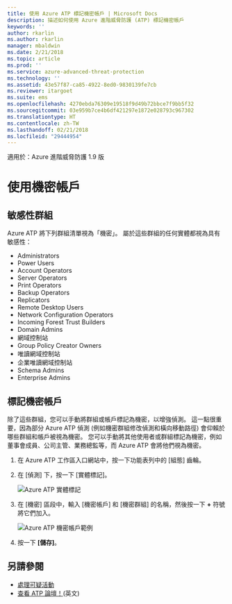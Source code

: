 ```yaml
---
title: 使用 Azure ATP 標記機密帳戶 | Microsoft Docs
description: 描述如何使用 Azure 進階威脅防護 (ATP) 標記機密帳戶
keywords: ''
author: rkarlin
ms.author: rkarlin
manager: mbaldwin
ms.date: 2/21/2018
ms.topic: article
ms.prod: ''
ms.service: azure-advanced-threat-protection
ms.technology: ''
ms.assetid: 43e57f87-ca85-4922-8ed0-9830139fe7cb
ms.reviewer: itargoet
ms.suite: ems
ms.openlocfilehash: 4270ebda76309e19518f9d49b72bbce7f9bb5f32
ms.sourcegitcommit: 03e959b7ce4b6df421297e1872e028793c967302
ms.translationtype: HT
ms.contentlocale: zh-TW
ms.lasthandoff: 02/21/2018
ms.locfileid: "29444954"
---
```

適用於：Azure 進階威脅防護 1.9 版



# <a name="working-with-sensitive-accounts"></a>使用機密帳戶

## <a name="sensitive-groups"></a>敏感性群組

Azure ATP 將下列群組清單視為「機密」。 屬於這些群組的任何實體都視為具有敏感性：

-   Administrators
-   Power Users
-   Account Operators
-   Server Operators
-   Print Operators
-   Backup Operators
-   Replicators
-   Remote Desktop Users 
-   Network Configuration Operators 
-   Incoming Forest Trust Builders
-   Domain Admins
-   網域控制站
-   Group Policy Creator Owners 
-   唯讀網域控制站 
-   企業唯讀網域控制站 
-   Schema Admins 
-   Enterprise Admins


## <a name="tagging-sensitive-accounts"></a>標記機密帳戶

除了這些群組，您可以手動將群組或帳戶標記為機密，以增強偵測。 這一點很重要，因為部分 Azure ATP 偵測 (例如機密群組修改偵測和橫向移動路徑) 會仰賴於哪些群組和帳戶被視為機密。 您可以手動將其他使用者或群組標記為機密，例如董事會成員、公司主管、業務總監等，而 Azure ATP 會將他們視為機密。

1.  在 Azure ATP 工作區入口網站中，按一下功能表列中的 [組態] 齒輪。

2.  在 [偵測] 下，按一下 [實體標記]。

    ![Azure ATP 實體標記](media/entity-tags.png)

3.  在 [機密] 區段中，輸入 [機密帳戶] 和 [機密群組] 的名稱，然後按一下 **+** 符號將它們加入。

    ![Azure ATP 機密帳戶範例](media/sensitive-account-sample.png)

4. 按一下 **[儲存]**。

    
## <a name="see-also"></a>另請參閱

- [處理可疑活動](working-with-suspicious-activities.md)
- [查看 ATP 論壇！](https://aka.ms/azureatpcommunity)\(英文\)
